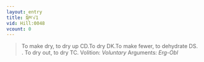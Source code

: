```yaml
---
layout: entry
title: སྐེམ་√1
vid: Hill:0048
vcount: 0
---
```

> To make dry, to dry up CD\.To dry DK\.To make fewer, to dehydrate DS\. \. To dry out, to dry TC\.
> Volition: _Voluntary_
> Arguments: _Erg-Obl_


